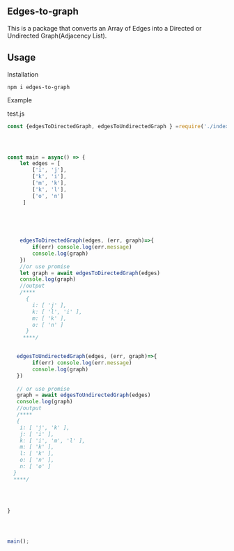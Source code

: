 ## Edges-to-graph

This is a package that converts an Array of Edges into a Directed or Undirected Graph(Adjacency List).

## Usage

Installation

```
npm i edges-to-graph

```

Example

test.js

```javascript
const {edgesToDirectedGraph, edgesToUndirectedGraph } =require('./index.js')




const main = async() => {
    let edges = [
        ['i', 'j'],
        ['k', 'i'],
        ['m', 'k'],
        ['k', 'l'],
        ['o', 'n']
     ]
  


   
  
    edgesToDirectedGraph(edges, (err, graph)=>{
        if(err) console.log(err.message)
        console.log(graph)
    })
    //or use promise 
    let graph = await edgesToDirectedGraph(edges)
    console.log(graph)
    //output
    /****
      { 
        i: [ 'j' ],
        k: [ 'l', 'i' ],
        m: [ 'k' ],
        o: [ 'n' ] 
      }
     ****/


   edgesToUndirectedGraph(edges, (err, graph)=>{
        if(err) console.log(err.message)
        console.log(graph)
   })
   
   // or use promise
   graph = await edgesToUndirectedGraph(edges)
   console.log(graph)
   //output
   /**** 
   {
    i: [ 'j', 'k' ],
    j: [ 'i' ],
    k: [ 'i', 'm', 'l' ],
    m: [ 'k' ],
    l: [ 'k' ],
    o: [ 'n' ],
    n: [ 'o' ]
  }
  ****/



   
}




main();
  

```
